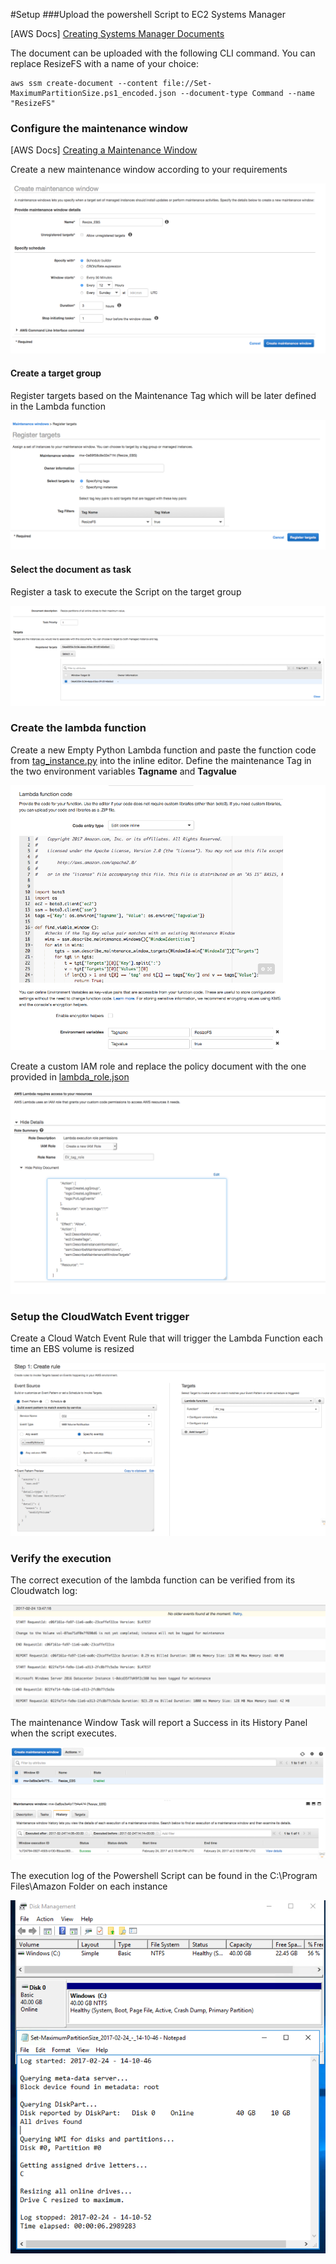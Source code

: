 #Setup
###Upload the powershell Script to EC2 Systems Manager

[AWS Docs] [Creating Systems Manager Documents](http://docs.aws.amazon.com/AWSEC2/latest/UserGuide/create-ssm-doc.html)

The document can be uploaded with the following CLI command. 
You can replace ResizeFS with a name of your choice:

```
aws ssm create-document --content file://Set-MaximumPartitionSize.ps1_encoded.json --document-type Command --name "ResizeFS"
```

### Configure the maintenance window
[AWS Docs] [Creating a Maintenance Window](http://docs.aws.amazon.com/AWSEC2/latest/UserGuide/sysman-maintenance-create.html)

Create a new maintenance window according to your requirements

![Maintenance Window](ssm_1.png) 

#### Create a target group

Register targets based on the Maintenance Tag which will be later defined in the Lambda function

![Register New target](ssm_2.png)

#### Select the document as task

Register a task to execute the Script on the target group

![Register task](ssm_3.png)

### Create the lambda function

Create a new Empty Python Lambda function and paste the function code from [tag_instance.py](../tag_instance.py) into the inline editor.
Define the maintenance Tag in the two environment variables **Tagname** and **Tagvalue**


![Inline code](lambda_1.png)


Create a custom IAM role and replace the policy document with the one provided in [lambda_role.json](../lambda_role.json)


![New Role](lambda_2.png)


### Setup the CloudWatch Event trigger

Create a Cloud Watch Event Rule that will trigger the Lambda Function each time an EBS volume is resized

![CWE Rule creation](cwe_1.png)



### Verify the execution
The correct execution of the lambda function can be verified from its Cloudwatch log:

![Cloudwatch Log](cwl_1.png)


The maintenance Window Task will report a Success in its History Panel when the script executes.

![Maintenance task log](mw_1.png)


The execution log of the Powershell Script can be found in the C:\Program Files\Amazon Folder on each instance

![ScriptLog](log_1.png)
 

